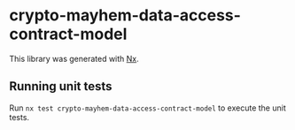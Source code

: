 # crypto-mayhem-data-access-contract-model

This library was generated with [Nx](https://nx.dev).

## Running unit tests

Run `nx test crypto-mayhem-data-access-contract-model` to execute the unit tests.
